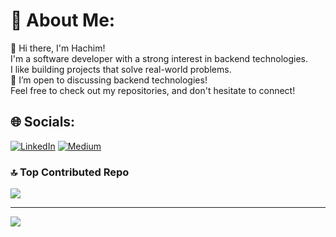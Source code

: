 # 💫 About Me:
👋 Hi there, I'm Hachim!<br>I'm a software developer with a strong interest in backend technologies.<br>I like building projects that solve real-world problems.<br>💬 I’m open to discussing backend technologies!<br>Feel free to check out my repositories, and don't hesitate to connect!


## 🌐 Socials:
[![LinkedIn](https://img.shields.io/badge/LinkedIn-%230077B5.svg?logo=linkedin&logoColor=white)](https://www.linkedin.com/in/hachim-boubacar-475831254/) [![Medium](https://img.shields.io/badge/Medium-12100E?logo=medium&logoColor=white)](https://medium.com/@boubacarhachim) 

### 🔝 Top Contributed Repo
![](https://github-contributor-stats.vercel.app/api?username=hachimB&limit=5&theme=dark&combine_all_yearly_contributions=true)

---
[![](https://visitcount.itsvg.in/api?id=hachimB&icon=0&color=0)](https://visitcount.itsvg.in)

<!-- Proudly created with GPRM ( https://gprm.itsvg.in ) -->
